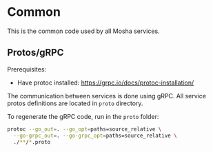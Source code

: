 # Common

This is the common code used by all Mosha services.

## Protos/gRPC

Prerequisites:

* Have protoc installed: <https://grpc.io/docs/protoc-installation/>

The communication between services is done using gRPC. 
All service protos definitions are located in `proto` directory.

To regenerate the gRPC code, run in the `proto` folder:

```bash
protoc --go_out=. --go_opt=paths=source_relative \
  --go-grpc_out=. --go-grpc_opt=paths=source_relative \
  ./**/*.proto
```
